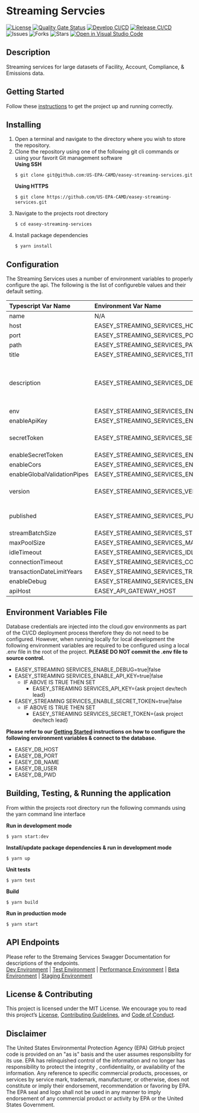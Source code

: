 # Streaming Servcies

[![License](https://img.shields.io/github/license/US-EPA-CAMD/easey-streaming-services)](https://github.com/US-EPA-CAMD/easey-streaming-services/blob/develop/LICENSE)
[![Quality Gate Status](https://sonarcloud.io/api/project_badges/measure?project=US-EPA-CAMD_easey-streaming-services&metric=alert_status)](https://sonarcloud.io/dashboard?id=US-EPA-CAMD_easey-streaming-services)
[![Develop CI/CD](https://github.com/US-EPA-CAMD/easey-streaming-services/workflows/Develop%20Branch%20Workflow/badge.svg)](https://github.com/US-EPA-CAMD/easey-streaming-services/actions)
[![Release CI/CD](https://github.com/US-EPA-CAMD/easey-streaming-services/workflows/Release%20Branch%20Workflow/badge.svg)](https://github.com/US-EPA-CAMD/easey-streaming-services/actions)
![Issues](https://img.shields.io/github/issues/US-EPA-CAMD/easey-streaming-services)
![Forks](https://img.shields.io/github/forks/US-EPA-CAMD/easey-streaming-services)
![Stars](https://img.shields.io/github/stars/US-EPA-CAMD/easey-streaming-services)
[![Open in Visual Studio Code](https://open.vscode.dev/badges/open-in-vscode.svg)](https://open.vscode.dev/US-EPA-CAMD/easey-streaming-services)

## Description
Streaming services for large datasets of Facility, Account, Compliance, & Emissions data.

## Getting Started
Follow these [instructions](https://github.com/US-EPA-CAMD/devops/blob/master/GETTING-STARTED.md) to get the project up and running correctly.

## Installing
1. Open a terminal and navigate to the directory where you wish to store the repository.
2. Clone the repository using one of the following git cli commands or using your favorit Git management software<br>
    **Using SSH**
    ```
    $ git clone git@github.com:US-EPA-CAMD/easey-streaming-services.git
    ```
    **Using HTTPS**
    ```
    $ git clone https://github.com/US-EPA-CAMD/easey-streaming-services.git
    ```
3. Navigate to the projects root directory
    ```
    $ cd easey-streaming-services
    ```
4. Install package dependencies
    ```
    $ yarn install
    ```

## Configuration
The Streaming Services uses a number of environment variables to properly configure the api. The following is the list of configureble values and their default setting.

| Typescript Var Name | Environment Var Name | Default Value | Comment |
| :------------------ | :------------------- | :------------ | :------ |
| name | N/A | streaming-services | Fixed value |
| host | EASEY_STREAMING_SERVICES_HOST | localhost | Configurable
| port | EASEY_STREAMING_SERVICES_PORT | 8080 | Configurable |
| path | EASEY_STREAMING_SERVICES_PATH | streaming-services | Configurable |
| title | EASEY_STREAMING_SERVICES_TITLE | Streaming Services | Configurable |
| description | EASEY_STREAMING_SERVICES_DESCRIPTION | Streaming services API contains endpoints to stream account, allowance, facilities, and emissions data | Configurable |
| env | EASEY_STREAMING_SERVICES_ENV | local-dev | Configurable |
| enableApiKey | EASEY_STREAMING_SERVICES_ENABLE_API_KEY | false | Configurable |
| secretToken | EASEY_STREAMING_SERVICES_SECRET_TOKEN | *** | Dynamically set by CI/CD workflow |
| enableSecretToken | EASEY_STREAMING_SERVICES_ENABLE_SECRET_TOKEN | false | Configurable |
| enableCors | EASEY_STREAMING_SERVICES_ENABLE_CORS | true | Configurable |
| enableGlobalValidationPipes | EASEY_STREAMING_SERVICES_ENABLE_GLOBAL_VALIDATION_PIPE | true | Configurable |
| version | EASEY_STREAMING_SERVICES_VERSION | v0.0.0 | Dynamically set by CI/CD workflow |
| published | EASEY_STREAMING_SERVICES_PUBLISHED | local | Dynamically set by CI/CD workflow |
| streamBatchSize | EASEY_STREAMING_SERVICES_STREAM_BATCH_SIZE | 20000 | Configurable |
| maxPoolSize | EASEY_STREAMING_SERVICES_MAX_POOL_SIZE | 200 | Configurable |
| idleTimeout | EASEY_STREAMING_SERVICES_IDLE_TIMEOUT | 10000 | Configurable |
| connectionTimeout | EASEY_STREAMING_SERVICES_CONNECTION_TIMEOUT | 10000 | Configurable |
| transactionDateLimitYears | EASEY_STREAMING_SERVICES_TRANSACTION_DATE_LIMIT_YEARS | 2 | Configurable |
| enableDebug | EASEY_STREAMING_SERVICES_ENABLE_DEBUG | false | Configurable |
| apiHost | EASEY_API_GATEWAY_HOST | api.epa.gov/easey/dev | Configurable |

## Environment Variables File
Database credentials are injected into the cloud.gov environments as part of the CI/CD deployment process therefore they do not need to be configured. However, when running locally for local development the following environment variables are required to be configured using a local .env file in the root of the project. **PLEASE DO NOT commit the .env file to source control.**

- EASEY_STREAMING SERVICES_ENABLE_DEBUG=true|false
- EASEY_STREAMING SERVICES_ENABLE_API_KEY=true|false
  - IF ABOVE IS TRUE THEN SET
    - EASEY_STREAMING SERVICES_API_KEY={ask project dev/tech lead}
- EASEY_STREAMING SERVICES_ENABLE_SECRET_TOKEN=true|false
  - IF ABOVE IS TRUE THEN SET
    - EASEY_STREAMING SERVICES_SECRET_TOKEN={ask project dev/tech lead}

**Please refer to our [Getting Started](https://github.com/US-EPA-CAMD/devops/blob/master/GETTING-STARTED.md) instructions on how to configure the following environment variables & connect to the database.**
- EASEY_DB_HOST
- EASEY_DB_PORT
- EASEY_DB_NAME
- EASEY_DB_USER
- EASEY_DB_PWD

## Building, Testing, & Running the application
From within the projects root directory run the following commands using the yarn command line interface

**Run in development mode**
```
$ yarn start:dev
```

**Install/update package dependencies & run in development mode**
```
$ yarn up
```

**Unit tests**
```
$ yarn test
```

**Build**
```
$ yarn build
```

**Run in production mode**
```
$ yarn start
```

## API Endpoints
Please refer to the Stremaing Services Swagger Documentation for descriptions of the endpoints.<br>
[Dev Environment](https://api.epa.gov/easey/dev/streaming-services/swagger/) | [Test Environment](https://api.epa.gov/easey/test/streaming-services/swagger/) | [Performance Environment](https://api.epa.gov/easey/perf/streaming-services/swagger/) | [Beta Environment](https://api.epa.gov/easey/beta/streaming-services/swagger/) | [Staging Environment](https://api.epa.gov/easey/staging/streaming-services/swagger/)

## License & Contributing
This project is licensed under the MIT License. We encourage you to read this project’s [License](LICENSE), [Contributing Guidelines](CONTRIBUTING.md), and [Code of Conduct](CODE-OF-CONDUCT.md).

## Disclaimer
The United States Environmental Protection Agency (EPA) GitHub project code is provided on an "as is" basis and the user assumes responsibility for its use. EPA has relinquished control of the information and no longer has responsibility to protect the integrity , confidentiality, or availability of the information. Any reference to specific commercial products, processes, or services by service mark, trademark, manufacturer, or otherwise, does not constitute or imply their endorsement, recommendation or favoring by EPA. The EPA seal and logo shall not be used in any manner to imply endorsement of any commercial product or activity by EPA or the United States Government.

